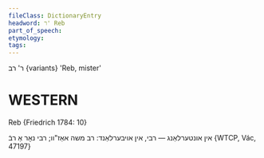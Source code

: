 ```yaml
---
fileClass: DictionaryEntry
headword: ר' Reb
part_of_speech: 
etymology: 
tags: 
---
```

ר'
רב {variants}
'Reb, mister'

WESTERN
========

Reb {Friedrich 1784: 10}

אין אונטערלאַנג — רבי, אין אויבערלאַנד: רב משה אאַז"וו; רבי נאָר אַ רבֿ {WTCP, Vác, 47197}
